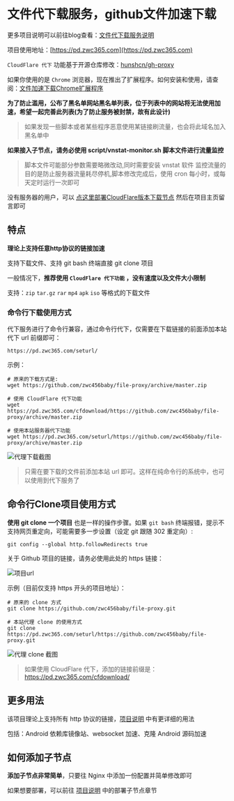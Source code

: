 
# 文件代下载服务，github文件加速下载

更多项目说明可以前往blog查看：[文件代下载服务说明](https://zwc365.com/2020/09/24/file-proxy-download)

项目使用地址：[https://pd.zwc365.com](https://pd.zwc365.com)

`CloudFlare 代下` 功能基于开源仓库修改：[hunshcn/gh-proxy](https://github.com/hunshcn/gh-proxy)

如果你使用的是 `Chrome` 浏览器，现在推出了扩展程序。如何安装和使用，请查阅：[文件加速下载Chrome扩展程序](https://github.com/zwc456baby/file-proxy/tree/master/chrome-app)

**为了防止滥用，公布了黑名单网站黑名单列表，位于列表中的网站将无法使用加速，希望一起完善此列表(为了防止服务被封禁，故有此设计)**

> 如果发现一些脚本或者某些程序恶意使用某链接刷流量，也会将此域名加入黑名单中

**如果接入子节点，请务必使用 script/vnstat-monitor.sh 脚本文件进行流量监控**

> 脚本文件可能部分参数需要略微改动,同时需要安装 vnstat 软件
> 监控流量的目的是防止服务器流量耗尽停机,脚本修改完成后，使用 cron 每小时，或每天定时运行一次即可

没有服务器的用户，可以 [点这里部署CloudFlare版本下载节点](https://zwc365.com/2020/09/24/file-proxy-download#%E5%A6%82%E4%BD%95%E9%83%A8%E7%BD%B2%E4%B8%8B%E8%BD%BD%E8%8A%82%E7%82%B9) 然后在项目主页留言即可

## 特点

**理论上支持任意http协议的链接加速**

支持下载文件、支持 git bash 终端直接 git clone 项目

一般情况下，**推荐使用 `CloudFlare 代下功能` ，没有速度以及文件大小限制**

支持：`zip` `tar.gz` `rar` `mp4` `apk` `iso` 等格式的下载文件

### 命令行下载使用方式

代下服务进行了命令行兼容，通过命令行代下，仅需要在下载链接的前面添加本站代下 url 前缀即可：

```
https://pd.zwc365.com/seturl/
```

示例：

```
# 原来的下载方式是:
wget https://github.com/zwc456baby/file-proxy/archive/master.zip

# 使用 CloudFlare 代下功能
wget https://pd.zwc365.com/cfdownload/https://github.com/zwc456baby/file-proxy/archive/master.zip

# 使用本站服务器代下功能
wget https://pd.zwc365.com/seturl/https://github.com/zwc456baby/file-proxy/archive/master.zip
```

![代理下载截图](https://picture.zwc365.com/2020/10/22/8pXDKAaCoPGNgME.png)

> 只需在要下载的文件前添加本站 url 即可。这样在纯命令行的系统中，也可以使用到代下服务了

## 命令行Clone项目使用方式

**使用 git clone 一个项目** 也是一样的操作步骤。如果 `git bash` 终端报错，提示不支持网页重定向，可能需要多一步设置（设定 git 跟随 302 重定向）:

```
git config --global http.followRedirects true
```

关于 Github 项目的链接，请务必使用此处的 https 链接：

![项目url](https://picture.zwc365.com/2020/10/22/OqxGtUI4ZsjQ2vg.png)

示例（目前仅支持 https 开头的项目地址）：

```
# 原来的 clone 方式
git clone https://github.com/zwc456baby/file-proxy.git
 
# 本站代理 clone 的使用方式
git clone https://pd.zwc365.com/seturl/https://github.com/zwc456baby/file-proxy.git
```

![代理 clone 截图](https://picture.zwc365.com/2020/10/22/wvqUlQemFOG4xkh.png)

> 如果使用 CloudFlare 代下，添加的链接前缀是： https://pd.zwc365.com/cfdownload/

## 更多用法

该项目理论上支持所有 http 协议的链接，[项目说明](https://zwc365.com/2020/09/24/file-proxy-download) 中有更详细的用法

包括：Android 依赖库镜像站、websocket 加速、克隆 Android 源码加速

## 如何添加子节点

**添加子节点非常简单**，只要往 Nginx 中添加一份配置并简单修改即可

如果想要部署，可以前往 [项目说明](https://zwc365.com/2020/09/24/file-proxy-download) 中的部署子节点章节

